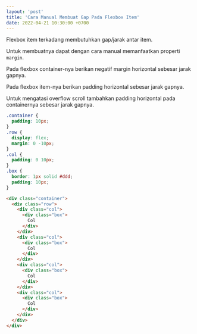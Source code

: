 ```yaml
---
layout: 'post'
title: 'Cara Manual Membuat Gap Pada Flexbox Item'
date: 2022-04-21 10:30:00 +0700
---
```


Flexbox item terkadang membutuhkan gap/jarak antar item.

Untuk membuatnya dapat dengan cara manual memanfaatkan properti `margin`.

Pada flexbox container-nya berikan negatif margin horizontal sebesar jarak gapnya.

Pada flexbox item-nya berikan padding horizontal sebesar jarak gapnya.

Untuk mengatasi overflow scroll tambahkan padding horizontal pada containernya sebesar jarak gapnya.

```css
.container {
  padding: 10px;
}
.row {
  display: flex;
  margin: 0 -10px;
}
.col {
  padding: 0 10px;
}
.box {
  border: 1px solid #ddd;
  padding: 10px;
}
```

```html
<div class="container">
  <div class="row">
    <div class="col">
      <div class="box">
        Col
      </div>
    </div>
    <div class="col">
      <div class="box">
        Col
      </div>
    </div>
    <div class="col">
      <div class="box">
        Col
      </div>
    </div>
    <div class="col">
      <div class="box">
        Col
      </div>
    </div>
  </div>
</div>
```